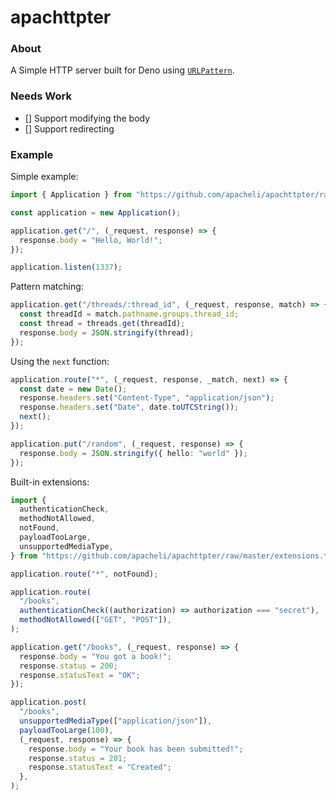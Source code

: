 # apachttpter

### About

A Simple HTTP server built for Deno using
[`URLPattern`](https://developer.mozilla.org/en-US/docs/Web/API/URLPattern).

### Needs Work

- [] Support modifying the body
- [] Support redirecting

### Example

Simple example:

```ts
import { Application } from "https://github.com/apacheli/apachttpter/raw/master/application.ts";

const application = new Application();

application.get("/", (_request, response) => {
  response.body = "Hello, World!";
});

application.listen(1337);
```

Pattern matching:

```ts
application.get("/threads/:thread_id", (_request, response, match) => {
  const threadId = match.pathname.groups.thread_id;
  const thread = threads.get(threadId);
  response.body = JSON.stringify(thread);
});
```

Using the `next` function:

```ts
application.route("*", (_request, response, _match, next) => {
  const date = new Date();
  response.headers.set("Content-Type", "application/json");
  response.headers.set("Date", date.toUTCString());
  next();
});

application.put("/random", (_request, response) => {
  response.body = JSON.stringify({ hello: "world" });
});
```

Built-in extensions:

```ts
import {
  authenticationCheck,
  methodNotAllowed,
  notFound,
  payloadTooLarge,
  unsupportedMediaType,
} from "https://github.com/apacheli/apachttpter/raw/master/extensions.ts";

application.route("*", notFound);

application.route(
  "/books",
  authenticationCheck((authorization) => authorization === "secret"),
  methodNotAllowed(["GET", "POST"]),
);

application.get("/books", (_request, response) => {
  response.body = "You got a book!";
  response.status = 200;
  response.statusText = "OK";
});

application.post(
  "/books",
  unsupportedMediaType(["application/json"]),
  payloadTooLarge(100),
  (_request, response) => {
    response.body = "Your book has been submitted!";
    response.status = 201;
    response.statusText = "Created";
  },
);
```
